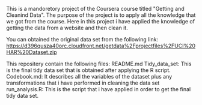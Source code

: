 This is a mandoretory project of the Coursera course titled "Getting and Cleanind Data". The purpose of the project is to apply all the knowledge
that we got from the course. Here in this project i have applied the knowledge of getting the data from a website and then clean it.

You can obtained the original data set from the following link:
https://d396qusza40orc.cloudfront.net/getdata%2Fprojectfiles%2FUCI%20HAR%20Dataset.zip

This repositery contain the following files:
README.md
Tidy_data_set: This is the final tidy data set that is obtained after applying the R script.
Codebook.md: It describes all the variables of the dataset plus any transformations that i have performed in cleaning the data set
run_analysis.R: This is the script that i have applied in order to get the final tidy data set.
